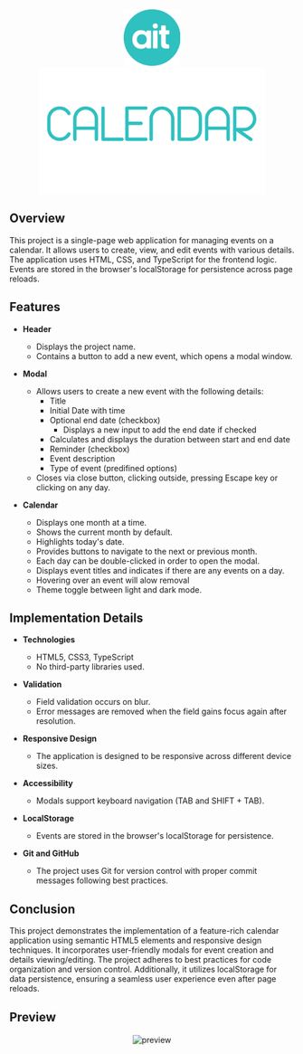 <div align="center">
  <img  src="assets/img/logo-light.png" alt="logo" width="100" height="100">
</div>
<div align="center">
<img align="center" src="assets/img/light.png" alt="font" width="400">
</div>

## Overview

This project is a single-page web application for managing events on a calendar. It allows users to create, view, and edit events with various details. The application uses HTML, CSS, and TypeScript for the frontend logic. Events are stored in the browser's localStorage for persistence across page reloads.


## Features

- **Header**
  - Displays the project name.
  - Contains a button to add a new event, which opens a modal window.

- **Modal**
  - Allows users to create a new event with the following details:
    - Title 
    - Initial Date with time 
    - Optional end date (checkbox)
        - Displays a new input to add the end date if checked
    - Calculates and displays the duration between start and end date
    - Reminder (checkbox)
    - Event description
    - Type of event (predifined options)
  - Closes via close button, clicking outside, pressing Escape key or clicking on any day.

- **Calendar**
  - Displays one month at a time.
  - Shows the current month by default.
  - Highlights today's date.
  - Provides buttons to navigate to the next or previous month.
  - Each day can be double-clicked in order to open the modal.
  - Displays event titles and indicates if there are any events on a day.
  - Hovering over an event will alow removal
  - Theme toggle between light and dark mode.

## Implementation Details

- **Technologies**
  - HTML5, CSS3, TypeScript
  - No third-party libraries used.

- **Validation**
  - Field validation occurs on blur.
  - Error messages are removed when the field gains focus again after resolution.

- **Responsive Design**
  - The application is designed to be responsive across different device sizes.

- **Accessibility**
  - Modals support keyboard navigation (TAB and SHIFT + TAB).

- **LocalStorage**
  - Events are stored in the browser's localStorage for persistence.

- **Git and GitHub**
  - The project uses Git for version control with proper commit messages following best practices.

## Conclusion

This project demonstrates the implementation of a feature-rich calendar application using semantic HTML5 elements and responsive design techniques. It incorporates user-friendly modals for event creation and details viewing/editing. The project adheres to best practices for code organization and version control. Additionally, it utilizes localStorage for data persistence, ensuring a seamless user experience even after page reloads.

## Preview
<div align="center">
<img align="center" src="assets/img/calendarLinkedin.gif" alt="preview" width="400">
</div>




